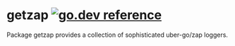 # getzap [![go.dev reference](https://img.shields.io/badge/go.dev-reference-007d9c?logo=go&logoColor=white&style=flat-square)](https://pkg.go.dev/github.com/logcfg/getzap)

Package getzap provides a collection of sophisticated uber-go/zap loggers.
